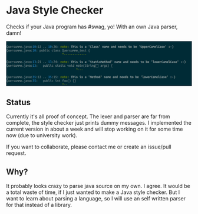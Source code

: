 Java Style Checker
==================

Checks if your Java program has #swag, yo! With an own Java parser, damn!

![alt text](https://raw.githubusercontent.com/LukasKalbertodt/jswag/master/media/early_showcase.png "Proof of concept showcase")

## Status
Currently it's all proof of concept. The lexer and parser are far from complete,
the style checker just prints dummy messages. I implemented the current version
in about a week and will stop working on it for some time now (due to
university work).

If you want to collaborate, please contact me or create an issue/pull request.


## Why?
It probably looks crazy to parse java source on my own. I agree. It would be a
total waste of time, if I just wanted to make a Java style checker. But I want
to learn about parsing a language, so I will use an self written parser for
that instead of a library.
